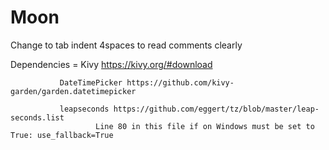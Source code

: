 # Moon

Change to tab indent 4spaces to read comments clearly

Dependencies = Kivy https://kivy.org/#download

               DateTimePicker https://github.com/kivy-garden/garden.datetimepicker
               
               leapseconds https://github.com/eggert/tz/blob/master/leap-seconds.list 
                       Line 80 in this file if on Windows must be set to True: use_fallback=True 

